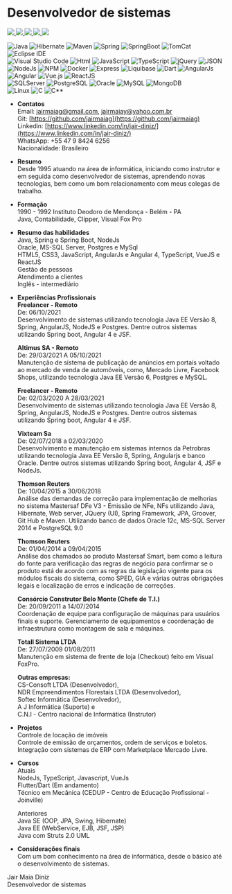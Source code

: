 # Desenvolvedor de sistemas
<a href="https://www.linkedin.com/in/jair-diniz/" alt="linkedin" target="_blank">
<img src="https://img.shields.io/badge/LinkedIn-%230077B5.svg?&style=flat&logo=linkedin&logoColor=white">
</a>
<a href="https://web.whatsapp.com/send?phone=5547984246256&text=Oi%20Jair,%20tudo%20bem?%20Podemos%20conversar?" alt="WhatsApp" target="_blank" rel="noopener noreferrer">
<img src="https://img.shields.io/badge/-WhatsApp-25d366?style=flat&labelColor=25d366&logo=whatsapp&logoColor=white"/>
</a>
<a href="mailto:jairmaiag@gmail.com" alt="gmail" target="_blank">
<img src="https://img.shields.io/badge/-Gmail-FF0000?style=flat&labelColor=FF0000&logo=gmail&logoColor=white&link=mailto:jairmaiag@gmail.com" />
</a>
<a href="mailto:jairmaiay@yahoo.com.br" alt="yahoo" target="_blank">
<img src="https://img.shields.io/badge/-Yahoo-1c3e5c?style=flat&labelColor=1c3e5c&logo=yahoo&logoColor=white&link=mailto:jairmaiay@yahoo.com.br" />
</a>
<a href="https://github.com/jairmaiag" alt="github" target="_blank">
<img src="https://img.shields.io/badge/GitHub-000000?&style=flat&logo=GitHub&logoColor=white">
</a>

![Java](https://img.shields.io/badge/Java-007396?&logo=java&logoColor=FFFFFF&style=flat)
![Hibernate](https://img.shields.io/badge/Hibernate-59666C?&logo=Hibernate&logoColor=FFFFFF&style=flat)
![Maven](https://img.shields.io/badge/Maven-C71A36?&logo=Apache+Maven&logoColor=FFFFFF&style=flat)
![Spring](https://img.shields.io/badge/Spring-6DB33F?&logo=spring&logoColor=FFFFFF&style=flat)
![SpringBoot](https://img.shields.io/badge/SpringBoot-6DB33F?&logo=spring-boot&logoColor=FFFFFF&style=flat)
![TomCat](https://img.shields.io/badge/Tomcat-222222?&logo=Apache+Tomcat&logoColor=F8DC75&style=flat)
![Eclipse IDE](https://img.shields.io/badge/Eclipse%20IDE-2C2255?&logo=Eclipse+IDE&logoColor=F8DC75&style=flat)  
![Visual Studio Code](https://img.shields.io/badge/Visual%20Studio%20Code-007ACC?&logo=Visual+Studio+Code&logoColor=FFFFFF&style=flat)
![Html](https://img.shields.io/badge/HTML5-d84924?&logo=HTML5&logoColor=white&style=flat)
![JavaScript](https://img.shields.io/badge/JavaScript-222222?&logo=JavaScript&logoColor=F7DF1E&style=flat)
![TypeScript](https://img.shields.io/badge/TypeScript-3178C6?&logo=TypeScript&logoColor=FFFFFF&style=flat)
![jQuery](https://img.shields.io/badge/jQuery-0769AD?&logo=jQuery&logoColor=FFFFFF&style=flat)
![JSON](https://img.shields.io/badge/json-000000?&logo=JSON&logoColor=FFFFFF&style=flat)  
![NodeJs](https://img.shields.io/badge/Node.js-339933?&logo=nodedotjs&logoColor=FFFFFF&style=flat)
![NPM](https://img.shields.io/badge/NPM-CB3837?&logo=npm&logoColor=FFFFFF&style=flat)
![Docker](https://img.shields.io/badge/Docker-2496ED?&logo=Docker&logoColor=FFFFFF&style=flat)
![Express](https://img.shields.io/badge/Express-000000?&logo=Express&logoColor=FFFFFF&style=flat)
![Liquibase](https://img.shields.io/badge/Liquibase-2962FF?&logo=Liquibase&logoColor=FFFFFF&style=flat)
![Dart](https://img.shields.io/badge/Dart-0175C2?&logo=Dart&logoColor=FFFFFF&style=flat)
![AngularJs](https://img.shields.io/badge/AngularJS-E23237?&logo=AngularJS&logoColor=FFFFFF&style=flat)
![Angular](https://img.shields.io/badge/Angular-DD0031?&logo=angular&logoColor=FFFFFF&style=flat)
![Vue.js](https://img.shields.io/badge/VUE.JS-222222?&logo=vuedotjs&logoColor=4FC08D&style=flat)
![ReactJS](https://img.shields.io/badge/React.JS-222222?&logo=react&logoColor=61DAFB&style=flat)  
![SQLServer](https://img.shields.io/badge/SQL%20Server-CC2927?&logo=microsoft-sql-server&logoColor=FFFFFF&style=flat)
![PostgreSQL](https://img.shields.io/badge/PostgreSQL-4169E1?&logo=PostgreSql&logoColor=FFFFFF&style=flat)
![Oracle](https://img.shields.io/badge/Oracle-F80000?&logo=Oracle&logoColor=FFFFFF&style=flat)
![MySQL](https://img.shields.io/badge/MySql-4479A1?&logo=MySQL&logoColor=FFFFFF&style=flat)
![MongoDB](https://img.shields.io/badge/MongoDB-47A248?&logo=MongoDB&logoColor=FFFFFF&style=flat)  
![Linux](https://img.shields.io/badge/Linux-222222?&logo=Linux&logoColor=FCC624&style=flat)
![C](https://img.shields.io/badge/C-222222?&logo=C&logoColor=A8B9CC&style=flat)
![C**](https://img.shields.io/badge/C%2B%2B-00599C?&logo=C%2B%2B&logoColor=A8B9CC&style=flat)  

* **Contatos**  
	Email: [jairmaiag@gmail.com](jairmaiag@gmail.com), [jairmaiay@yahoo.com.br](jairmaiay@yahoo.com.br)  
	Git: [https://github.com/jairmaiag](https://github.com/jairmaiag)  
	Linkedin: [https://www.linkedin.com/in/jair-diniz/](https://www.linkedin.com/in/jair-diniz/)  
	WhatsApp: +55 47 9 8424 6256  
	Nacionalidade: Brasileiro  

* **Resumo**   
	Desde 1995 atuando na área de informática, iniciando como instrutor e em seguida como desenvolvedor de sistemas, aprendendo novas tecnologias, bem como um bom relacionamento com meus colegas de trabalho.

* **Formação**  
1990 - 1992 Instituto Deodoro de Mendonça - Belém - PA  
Java, Contabilidade, Clipper, Visual Fox Pro

* **Resumo das habilidades**  
 Java, Spring e Spring Boot, NodeJs  
 Oracle, MS-SQL Server, Postgres e MySql  
 HTML5, CSS3, JavaScript, AngularJs e Angular 4, TypeScript, VueJS e ReactJS  
 Gestão de pessoas  
 Atendimento a clientes  
 Inglês - intermediário  

* **Experiências Profissionais**  
 __Freelancer - Remoto__  
 De: 06/10/2021  
 Desenvolvimento de sistemas utilizando tecnologia Java EE Versão 8, Spring, AngularJS, NodeJS e Postgres. Dentre outros sistemas utilizando Spring boot, Angular 4 e JSF.  
 
   __Altimus SA - Remoto__  
 De: 29/03/2021 A 05/10/2021  
 Manutenção de sistema de publicação de anúncios em portais voltado ao mercado de venda de automóveis, como, Mercado Livre, Facebook Shops, utilizando tecnologia Java EE Versão 6, Postgres e MySQL.  
 
   __Freelancer - Remoto__  
 De: 02/03/2020 A 28/03/2021  
 Desenvolvimento de sistemas utilizando tecnologia Java EE Versão 8, Spring, AngularJS, NodeJS e Postgres. Dentre outros sistemas utilizando Spring boot, Angular 4 e JSF.   
	
  __Vixteam Sa__  
De: 02/07/2018 a 02/03/2020  
Desenvolvimento e manutenção em sistemas internos da Petrobras utilizando tecnologia Java EE Versão 8, Spring, Angularjs e banco Oracle. Dentre outros sistemas utilizando Spring boot, Angular 4, JSF e NodeJs.   
	
  __Thomson Reuters__  
De: 10/04/2015 a 30/06/2018  
Análise das demandas de correção para implementação de melhorias no sistema Mastersaf DFe V3 - Emissão de NFe, NFs utilizando Java, Hibernate, Web server,  JQuery (UI), Spring Framework, JPA, Groover, Git Hub e Maven. Utilizando banco de dados Oracle 12c, MS-SQL Server 2014 e PostgreSQL 9.0  

  __Thomson Reuters__  
De: 01/04/2014 a 09/04/2015  
Análise dos chamados ao produto Mastersaf Smart, bem como a leitura do fonte para verificação das regras de negócio para confirmar se o produto está de acordo com as regras da legislação vigente para os módulos fiscais do sistema, como SPED, GIA e várias outras obrigações legais e localização de erros e indicação de correções.  

  __Consórcio Construtor Belo Monte (Chefe de T.I.)__  
De: 20/09/2011 a 14/07/2014  
Coordenação de equipe para configuração de máquinas para usuários finais e suporte. Gerenciamento de equipamentos e coordenação de infraestrutura como montagem de sala e máquinas.  

  __Totall Sistema LTDA__  
De: 27/07/2009 01/08/2011  
Manutenção em sistema de frente de loja (Checkout) feito em Visual FoxPro.  

  __Outras empresas:__  
CS-Consoft LTDA (Desenvolvedor),  
NDR Empreendimentos Florestais LTDA (Desenvolvedor),  
Softec Informática (Desenvolvedor),  
A J Informática (Suporte) e  
C.N.I - Centro nacional de Informática (Instrutor)

* **Projetos**  
Controle de locação de imóveis  
Controle de emissão de orçamentos, ordem de serviços e boletos.  
Integração com sistemas de ERP com Marketplace Mercado Livre.  

* **Cursos**  
Atuais  
  NodeJs, TypeScript, Javascript, VueJs  
  Flutter/Dart (Em andamento)  
  Técnico em Mecânica (CEDUP - Centro de Educação Profissional - Joinville)

  Anteriores  
  Java SE (OOP, JPA, Swing, Hibernate)  
  Java EE (WebService, EJB, JSF, JSP)  
  Java com Struts 2.0 
  UML

* **Considerações finais**  
Com um bom conhecimento na área de informática, desde o básico até o desenvolvimento de sistemas.  

Jair Maia Diniz  
Desenvolvedor de sistemas

